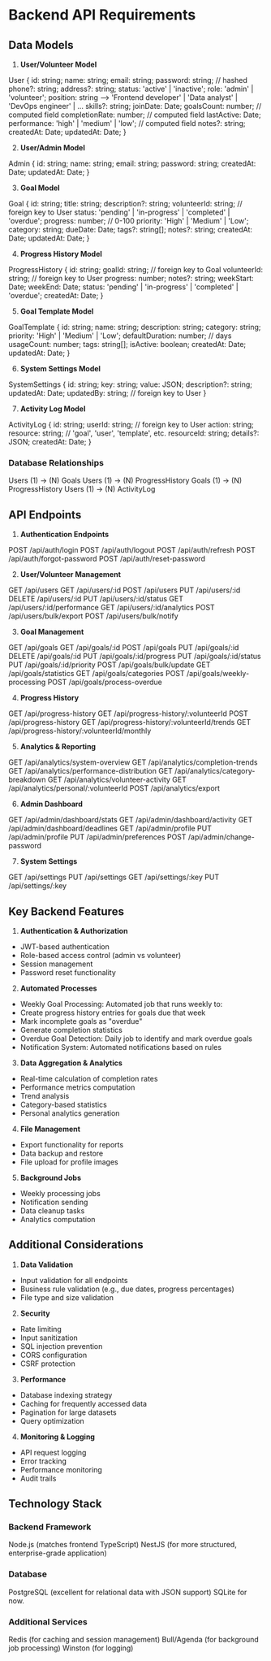 # Backend API Requirements

## Data Models

1. **User/Volunteer Model**

User {
  id: string;
  name: string;
  email: string;
  password: string; // hashed
  phone?: string;
  address?: string;
  status: 'active' | 'inactive';
  role: 'admin' | 'volunteer';
  position: string --> 'Frontend developer' | 'Data analyst' | 'DevOps engineer' | ...
  skills?: string;
  joinDate: Date;
  goalsCount: number; // computed field
  completionRate: number; // computed field
  lastActive: Date;
  performance: 'high' | 'medium' | 'low'; // computed field
  notes?: string;
  createdAt: Date;
  updatedAt: Date;
}

2. **User/Admin Model**

Admin {
 id: string;
 name: string;
 email: string;
 password: string;
 createdAt: Date;
 updatedAt: Date;
}

3. **Goal Model**

Goal {
  id: string;
  title: string;
  description?: string;
  volunteerId: string; // foreign key to User
  status: 'pending' | 'in-progress' | 'completed' | 'overdue';
  progress: number; // 0-100
  priority: 'High' | 'Medium' | 'Low';
  category: string;
  dueDate: Date;
  tags?: string[];
  notes?: string;
  createdAt: Date;
  updatedAt: Date;
}

4. **Progress History Model**

ProgressHistory {
  id: string;
  goalId: string; // foreign key to Goal
  volunteerId: string; // foreign key to User
  progress: number;
  notes?: string;
  weekStart: Date;
  weekEnd: Date;
  status: 'pending' | 'in-progress' | 'completed' | 'overdue';
  createdAt: Date;
}

5. **Goal Template Model**

GoalTemplate {
  id: string;
  name: string;
  description: string;
  category: string;
  priority: 'High' | 'Medium' | 'Low';
  defaultDuration: number; // days
  usageCount: number;
  tags: string[];
  isActive: boolean;
  createdAt: Date;
  updatedAt: Date;
}

6. **System Settings Model**

SystemSettings {
  id: string;
  key: string;
  value: JSON;
  description?: string;
  updatedAt: Date;
  updatedBy: string; // foreign key to User
}

7. **Activity Log Model**

ActivityLog {
  id: string;
  userId: string; // foreign key to User
  action: string;
  resource: string; // 'goal', 'user', 'template', etc.
  resourceId: string;
  details?: JSON;
  createdAt: Date;
}

### Database Relationships

Users (1) → (N) Goals
Users (1) → (N) ProgressHistory
Goals (1) → (N) ProgressHistory
Users (1) → (N) ActivityLog

## API Endpoints

1. **Authentication Endpoints**

POST /api/auth/login
POST /api/auth/logout
POST /api/auth/refresh
POST /api/auth/forgot-password
POST /api/auth/reset-password

2. **User/Volunteer Management**

GET /api/users
GET /api/users/:id
POST /api/users
PUT /api/users/:id
DELETE /api/users/:id
PUT /api/users/:id/status
GET /api/users/:id/performance
GET /api/users/:id/analytics
POST /api/users/bulk/export
POST /api/users/bulk/notify

3. **Goal Management**

GET /api/goals
GET /api/goals/:id
POST /api/goals
PUT /api/goals/:id
DELETE /api/goals/:id
PUT /api/goals/:id/progress
PUT /api/goals/:id/status
PUT /api/goals/:id/priority
POST /api/goals/bulk/update
GET /api/goals/statistics
GET /api/goals/categories
POST /api/goals/weekly-processing
POST /api/goals/process-overdue

4. **Progress History**

GET /api/progress-history
GET /api/progress-history/:volunteerId
POST /api/progress-history
GET /api/progress-history/:volunteerId/trends
GET /api/progress-history/:volunteerId/monthly

5. **Analytics & Reporting**

GET /api/analytics/system-overview
GET /api/analytics/completion-trends
GET /api/analytics/performance-distribution
GET /api/analytics/category-breakdown
GET /api/analytics/volunteer-activity
GET /api/analytics/personal/:volunteerId
POST /api/analytics/export

6. **Admin Dashboard**

GET /api/admin/dashboard/stats
GET /api/admin/dashboard/activity
GET /api/admin/dashboard/deadlines
GET /api/admin/profile
PUT /api/admin/profile
PUT /api/admin/preferences
POST /api/admin/change-password

7. **System Settings**

GET /api/settings
PUT /api/settings
GET /api/settings/:key
PUT /api/settings/:key


## Key Backend Features

1. **Authentication & Authorization**

- JWT-based authentication
- Role-based access control (admin vs volunteer)
- Session management
- Password reset functionality

2. **Automated Processes**

- Weekly Goal Processing: Automated job that runs weekly to:
- Create progress history entries for goals due that week
- Mark incomplete goals as "overdue"
- Generate completion statistics
- Overdue Goal Detection: Daily job to identify and mark overdue goals
- Notification System: Automated notifications based on rules

3. **Data Aggregation & Analytics**

- Real-time calculation of completion rates
- Performance metrics computation
- Trend analysis
- Category-based statistics
- Personal analytics generation

4. **File Management**

- Export functionality for reports
- Data backup and restore
- File upload for profile images

5. **Background Jobs**

- Weekly processing jobs
- Notification sending
- Data cleanup tasks
- Analytics computation


## Additional Considerations

1. **Data Validation**
- Input validation for all endpoints
- Business rule validation (e.g., due dates, progress percentages)
- File type and size validation

2. **Security**
- Rate limiting
- Input sanitization
- SQL injection prevention
- CORS configuration
- CSRF protection

3. **Performance**
- Database indexing strategy
- Caching for frequently accessed data
- Pagination for large datasets
- Query optimization

4. **Monitoring & Logging**
- API request logging
- Error tracking
- Performance monitoring
- Audit trails


## Technology Stack

### Backend Framework

Node.js (matches frontend TypeScript)
NestJS (for more structured, enterprise-grade application)

### Database

PostgreSQL (excellent for relational data with JSON support)
SQLite for now.

### Additional Services
Redis (for caching and session management)
Bull/Agenda (for background job processing)
Winston (for logging)
